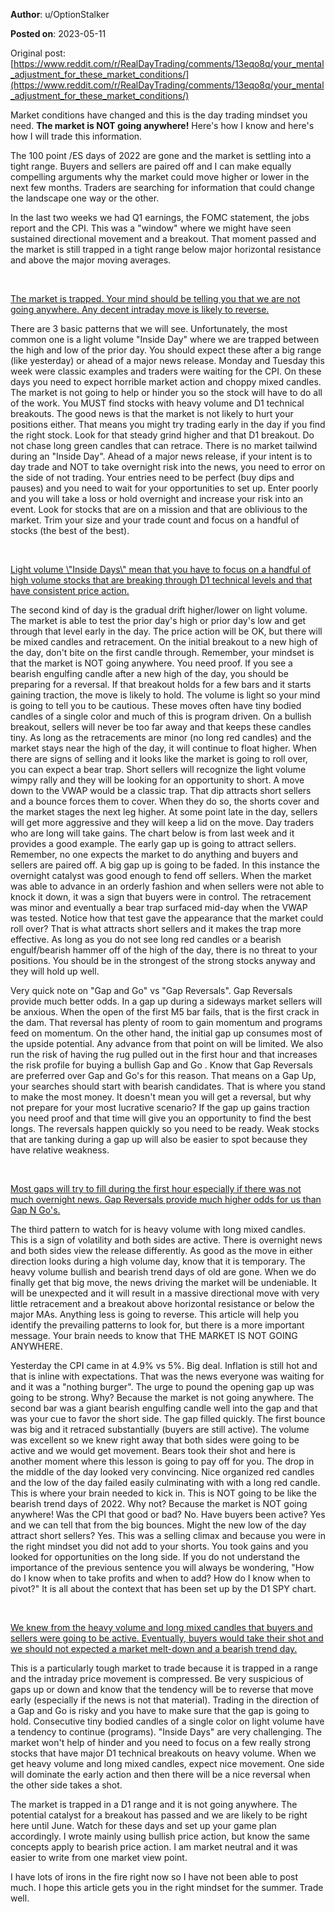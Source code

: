 **Author**: u/OptionStalker

**Posted on**: 2023-05-11

Original post: [https://www.reddit.com/r/RealDayTrading/comments/13eqo8q/your_mental_adjustment_for_these_market_conditions/](https://www.reddit.com/r/RealDayTrading/comments/13eqo8q/your_mental_adjustment_for_these_market_conditions/)

Market conditions have changed and this is the day trading mindset you need. **The market is NOT going anywhere!** Here's how I know and here's how I will trade this information.

The 100 point /ES days of 2022 are gone and the market is settling into a tight range. Buyers and sellers are paired off and I can make equally compelling arguments why the market could move higher or lower in the next few months. Traders are searching for information that could change the landscape one way or the other.

In the last two weeks we had Q1 earnings, the FOMC statement, the jobs report and the CPI. This was a "window" where we might have seen sustained directional movement and a breakout. That moment passed and the market is still trapped in a tight range below major horizontal resistance and above the major moving averages.

&#x200B;

[The market is trapped. Your mind should be telling you that we are not going anywhere. Any decent intraday move is likely to reverse. ](<img src="cache/images/c16d0e19ea21cbf4cec2c84ecc9241f1.png" alt="Reddit Image">)

There are 3 basic patterns that we will see. Unfortunately, the most common one is a light volume "Inside Day" where we are trapped between the high and low of the prior day. You should expect these after a big range (like yesterday) or ahead of a major news release. Monday and Tuesday this week were classic examples and traders were waiting for the CPI. On these days you need to expect horrible market action and choppy mixed candles. The market is not going to help or hinder you so the stock will have to do all of the work. You MUST find stocks with heavy volume and D1 technical breakouts. The good news is that the market is not likely to hurt your positions either. That means you might try trading early in the day if you find the right stock. Look for that steady grind higher and that D1 breakout. Do not chase long green candles that can retrace.  There is no market tailwind during an "Inside Day". Ahead of a major news release, if your intent is to day trade and NOT to take overnight risk into the news, you need to error on the side of not trading. Your entries need to be perfect (buy dips and pauses) and you need to wait for your opportunities to set up. Enter poorly and you will take a loss or hold overnight and increase your risk into an event. Look for stocks that are on a mission and that are oblivious to the market. Trim your size and your trade count and focus on a handful of stocks (the best of the best).

&#x200B;

[Light volume \\"Inside Days\\" mean that you have to focus on a handful of high volume stocks that are breaking through D1 technical levels and that have consistent price action.](<img src="cache/images/bb9ce78b730c4af54d30980c385f9ed8.png" alt="Reddit Image">)

The second kind of day is the gradual  drift higher/lower on light volume. The market is able to test the prior day's high or prior day's low and get through that level early in the day. The price action will be OK, but there will be mixed candles and retracement. On the initial breakout to a new high of the day, don't bite on the first candle through. Remember, your mindset is that the market is NOT going anywhere. You need proof. If you see a bearish engulfing candle after a new high of the day, you should be preparing for a reversal. If that breakout holds for a few bars and it starts gaining traction, the move is likely to hold. The volume is light so your mind is going to tell you to be cautious. These moves often have tiny bodied candles of a single color and much of this is program driven. On a bullish breakout, sellers will never be too far away and that keeps these candles tiny. As long as the retracements are minor (no long red candles) and the market stays near the high of the day, it will continue to float higher. When there are signs of selling and it looks like the market is going to roll over, you can expect a bear trap. Short sellers will recognize the light volume wimpy rally and they will be looking for an opportunity to short. A move down to the VWAP would be a classic trap. That dip attracts short sellers and a bounce forces them to cover. When they do so, the shorts cover and the market stages the next leg higher. At some point late in the day, sellers will get more aggressive and they will keep a lid on the move. Day traders who are long will take gains. The chart below is from last week and it provides a good example. The early gap up is going to attract sellers. Remember, no one expects the market to do anything and buyers and sellers are paired off. A big gap up is going to be faded. In this instance the overnight catalyst was good enough to fend off sellers. When the market was able to advance in an orderly fashion and when sellers were not able to knock it down, it was a sign that buyers were in control. The retracement was minor and eventually a bear trap surfaced mid-day when the VWAP was tested. Notice how that test gave the appearance that the market could roll over? That is what attracts short sellers and it makes the trap more effective. As long as you do not see long red candles or a bearish engulf/bearish hammer off of the high of the day, there is no threat to your positions. You should be in the strongest of the strong stocks anyway and they will hold up well.

Very quick note on "Gap and Go" vs "Gap Reversals". Gap Reversals provide much better odds. In a gap up during a sideways market sellers will be anxious. When the open of the first M5 bar fails, that is the first crack in the dam. That reversal has plenty of room to gain momentum and programs feed on momentum. On the other hand, the initial gap up consumes most of the upside potential. Any advance from that point on will be limited. We also run the risk of having the rug pulled out in the first hour and that increases the risk profile for buying a bullish Gap and Go . Know that Gap Reversals are preferred over Gap and Go's for this reason. That means on a Gap Up, your searches should start with bearish candidates. That is where you stand to make the most money. It doesn't mean you will get a reversal, but why not prepare for your most lucrative scenario? If the gap up gains traction you need proof and that time will give you an opportunity to find the best longs. The reversals happen quickly so you need to be ready. Weak stocks that are tanking during a gap up will also be easier to spot because they have relative weakness.

&#x200B;

[Most gaps will try to fill during the first hour especially if there was not much overnight news. Gap Reversals provide much higher odds for us than Gap N Go's. ](<img src="cache/images/277b5a95a26056ee04463a071949c255.png" alt="Reddit Image">)

The third pattern to watch for is heavy volume with long mixed candles. This is a sign of volatility and both sides are active. There is overnight news and both sides view the release differently. As good as the move in either direction looks during a high volume day, know that it is temporary. The heavy volume bullish and bearish trend days of old are gone. When we do finally get that big move, the news driving the market will be undeniable. It will be unexpected and it will result in a massive directional move with very little retracement and a breakout above horizontal resistance or below the major MAs. Anything less is going to reverse. This article will help you identify the prevailing patterns to look for, but there is a more important message. Your brain needs to know that THE MARKET IS NOT GOING ANYWHERE.

Yesterday the CPI came in at 4.9% vs 5%. Big deal. Inflation is still hot and that is inline with expectations. That was the news everyone was waiting for and it was a "nothing burger". The urge to pound the opening gap up was going to be strong. Why? Because the market is not going anywhere. The second bar was a giant bearish engulfing candle well into the gap and that was your cue to favor the short side. The gap filled quickly. The first bounce was big and it retraced substantially (buyers are still active). The volume was excellent so we knew right away that both sides were going to be active and we would get movement. Bears took their shot and here is another moment where this lesson is going to pay off for you. The drop in the middle of the day looked very convincing. Nice organized red candles and the low of  the day failed easily culminating with with a long red candle. This is where your brain needed to kick in. This is NOT going to be like the bearish trend days of 2022. Why not? Because the market is NOT going anywhere! Was the CPI that good or bad? No. Have buyers been active? Yes and we can tell that from the big bounces. Might the new low of the day attract short sellers? Yes. This was a selling climax and because you were in the right mindset you did not add to your shorts. You took gains and you looked for opportunities on the long side. If you do not understand the importance of the previous sentence you will always be wondering, "How do I know when to take profits and when to add? How do I know when to pivot?" It is all about the context that has been set up by the D1 SPY chart.

&#x200B;

[We knew from the heavy volume and long mixed candles that buyers and sellers were going to be active. Eventually, buyers would take their shot and we should not expected a market melt-down and a bearish trend day. ](<img src="cache/images/46190f0e4f8d96d3bf05a98e9477737d.png" alt="Reddit Image">)

This is a particularly tough market to trade because it is trapped in a range and the intraday price movement is compressed. Be very suspicious of gaps up or down and know that the tendency will be to reverse that move early (especially if the news is not that material). Trading in the direction of a Gap and Go is risky and you have to make sure that the gap is going to hold. Consecutive tiny bodied candles of a single color on light volume have a tendency to continue (programs). "Inside Days" are very challenging. The market won't help of hinder and you need to focus on a few really strong stocks that have major D1 technical breakouts on heavy volume. When we get heavy volume and long mixed candles, expect nice movement. One side will dominate the early action and then there will be a nice reversal when the other side takes a shot.

The market is trapped in a D1 range and it is not going anywhere. The potential catalyst for a breakout has passed and we are likely to be right here until June. Watch for these days and set up your game plan accordingly. I wrote mainly using bullish price action, but know the same concepts apply to bearish price action. I am market neutral and it was easier to write from one market view point.

I have lots of irons in the fire right now so I have not been able to post much. I hope this article gets you in the right mindset for the summer. Trade well.